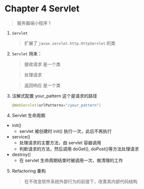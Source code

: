 # Chapter 4 Servlet

> 服务器端小程序 1

1. `Servlet`

    > 扩展了 `javax.servlet.http.HttpServlet` 的类
    
2. `Servlet` 用来： 
    
    > 接收请求  是一个类

    > 处理请求
    
    > 返回响应  是一个类
    
3. 注解式配置  your_pattern 这个是请求的路径

    ```java
    @WebServlet(urlPatterns="/your_pattern")
    ```
4. Servlet 生命周期

  > [](https://www.ibm.com/developerworks/cn/java/j-lo-servlet/)

  - init()
    - servlet 被创建时 init() 执行一次，此后不再执行
  - service()
    - 处理请求的主要方法，由 servlet 容器调用
    - 判断请求的方法，然后调用 doGet(), doPost()等方法处理请求
  - destroy()
    - 在 servlet 生命周期结束时被调用一次，做清理的工作

5. Refactoring 重构

    > 在不改变软件系统外部行为的前提下，改善其内部代码结构